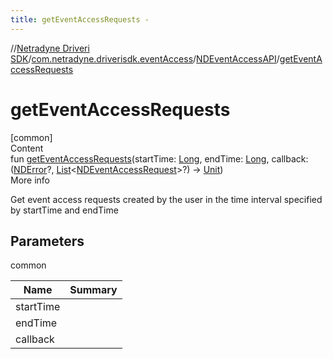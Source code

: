 ```yaml
---
title: getEventAccessRequests -
---
```

//[Netradyne Driveri SDK](../../index.md)/[com.netradyne.driverisdk.eventAccess](../index.md)/[NDEventAccessAPI](index.md)/[getEventAccessRequests](get-event-access-requests.md)



# getEventAccessRequests  
[common]  
Content  
fun [getEventAccessRequests](get-event-access-requests.md)(startTime: [Long](https://kotlinlang.org/api/latest/jvm/stdlib/kotlin/-long/index.html), endTime: [Long](https://kotlinlang.org/api/latest/jvm/stdlib/kotlin/-long/index.html), callback: ([NDError](../../com.netradyne.driverisdk/-n-d-error/index.md)?, [List](https://kotlinlang.org/api/latest/jvm/stdlib/kotlin.collections/-list/index.html)<[NDEventAccessRequest](../-n-d-event-access-request/index.md)>?) -> [Unit](https://kotlinlang.org/api/latest/jvm/stdlib/kotlin/-unit/index.html))  
More info  


Get event access requests created by the user in the time interval specified by startTime and endTime



## Parameters  
  
common  
  
|  Name|  Summary| 
|---|---|
| <a name="com.netradyne.driverisdk.eventAccess/NDEventAccessAPI/getEventAccessRequests/#kotlin.Long#kotlin.Long#kotlin.Function2[com.netradyne.driverisdk.NDError?,kotlin.collections.List[com.netradyne.driverisdk.eventAccess.NDEventAccessRequest]?,kotlin.Unit]/PointingToDeclaration/"></a>startTime| <a name="com.netradyne.driverisdk.eventAccess/NDEventAccessAPI/getEventAccessRequests/#kotlin.Long#kotlin.Long#kotlin.Function2[com.netradyne.driverisdk.NDError?,kotlin.collections.List[com.netradyne.driverisdk.eventAccess.NDEventAccessRequest]?,kotlin.Unit]/PointingToDeclaration/"></a>
| <a name="com.netradyne.driverisdk.eventAccess/NDEventAccessAPI/getEventAccessRequests/#kotlin.Long#kotlin.Long#kotlin.Function2[com.netradyne.driverisdk.NDError?,kotlin.collections.List[com.netradyne.driverisdk.eventAccess.NDEventAccessRequest]?,kotlin.Unit]/PointingToDeclaration/"></a>endTime| <a name="com.netradyne.driverisdk.eventAccess/NDEventAccessAPI/getEventAccessRequests/#kotlin.Long#kotlin.Long#kotlin.Function2[com.netradyne.driverisdk.NDError?,kotlin.collections.List[com.netradyne.driverisdk.eventAccess.NDEventAccessRequest]?,kotlin.Unit]/PointingToDeclaration/"></a>
| <a name="com.netradyne.driverisdk.eventAccess/NDEventAccessAPI/getEventAccessRequests/#kotlin.Long#kotlin.Long#kotlin.Function2[com.netradyne.driverisdk.NDError?,kotlin.collections.List[com.netradyne.driverisdk.eventAccess.NDEventAccessRequest]?,kotlin.Unit]/PointingToDeclaration/"></a>callback| <a name="com.netradyne.driverisdk.eventAccess/NDEventAccessAPI/getEventAccessRequests/#kotlin.Long#kotlin.Long#kotlin.Function2[com.netradyne.driverisdk.NDError?,kotlin.collections.List[com.netradyne.driverisdk.eventAccess.NDEventAccessRequest]?,kotlin.Unit]/PointingToDeclaration/"></a>
  
  



